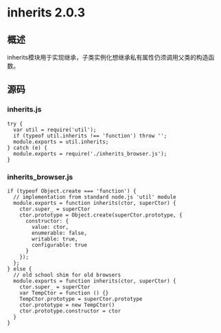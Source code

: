 # inherits 2.0.3

## 概述

inherits模块用于实现继承，子类实例化想继承私有属性仍须调用父类的构造函数。

## 源码

### inherits.js

	try {
	  var util = require('util');
	  if (typeof util.inherits !== 'function') throw '';
	  module.exports = util.inherits;
	} catch (e) {
	  module.exports = require('./inherits_browser.js');
	}

### inherits_browser.js

	if (typeof Object.create === 'function') {
	  // implementation from standard node.js 'util' module
	  module.exports = function inherits(ctor, superCtor) {
	    ctor.super_ = superCtor
	    ctor.prototype = Object.create(superCtor.prototype, {
	      constructor: {
	        value: ctor,
	        enumerable: false,
	        writable: true,
	        configurable: true
	      }
	    });
	  };
	} else {
	  // old school shim for old browsers
	  module.exports = function inherits(ctor, superCtor) {
	    ctor.super_ = superCtor
	    var TempCtor = function () {}
	    TempCtor.prototype = superCtor.prototype
	    ctor.prototype = new TempCtor()
	    ctor.prototype.constructor = ctor
	  }
	}